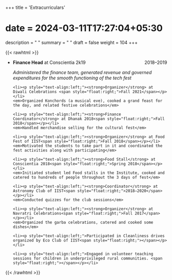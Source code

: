 +++
title = 'Extracurriculars'
# date = 2024-03-11T17:27:04+05:30
description = "  "
summary = "  "
draft = false
weight = 104
+++

{{< rawhtml >}}
<ul>
    <li><p style="text-align:left;"><strong>Finance Head</strong> at Conscientia 2k19 <span style="float:right;"> 2018–2019 </span></p></li> 
    <em>Administered the finance team, generated revenue and governed expenditures for the smooth functioning of the tech fest</em>

    <li><p style="text-align:left;"><strong>Organizer</strong> at Diwali Celebrations <span style="float:right;">Fall 2021</span></p></li>
    <em>Organized Konchords (a musical eve), cooked a grand feast for the day, and related festive celebrations</em>
    
    <li><p style="text-align:left;"><strong>Finance Coordinator</strong> at Dhanak 2018<span style="float:right;">Fall 2018</span></p></li> 
    <em>Handled merchandise selling for the cultural fest</em>
    
    <li><p style="text-align:left;"><strong>Organizer</strong> at Food Fest of IIST<span style="float:right;">Fall 2018</span></p></li> 
    <em>Motivated the students to take part in it and coordinated the fest activities along with participating</em>
    
    <li><p style="text-align:left;"><strong>Food Stall</strong> at Conscientia 2018<span style="float:right;">Spring 2018</span></p></li> 
    <em>Initiated student led Food stalls in the Institute, cooked and catered to hundreds of people throughout the 3 days of fest</em>
    
    <li><p style="text-align:left;"><strong>Coordinator</strong> at Astronomy Club of IIST<span style="float:right;">2018–2020</span></p></li> 
    <em>Conducted quizzes for the club sessions</em>
    
    <li><p style="text-align:left;"><strong>Organizer</strong> at Navratri Celebrations<span style="float:right;">Fall 2017</span></p></li> 
    <em>Organized the garba celebrations, catered and cooked some dishes</em>
    
    <li><p style="text-align:left;">Participated in Cleanliness drives organized by Eco Club of IIST<span style="float:right;"></span></p></li> 
    
    <li><p style="text-align:left;">Engaged in volunteer teaching sessions for children in underprivileged rural communities. <span style="float:right;"></span></p></li> 
</ul>
{{< /rawhtml >}}